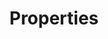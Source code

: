 ---
# -------------------------- #
#        CONTENT TYPE        #
# -------------------------- #

product-type: "connect"
content-type: "api-structure"
key: "properties-object"


# -------------------------- #
#        OBJECT INFO         #
# -------------------------- #

title: "Properties"
description: "{{ api.data-structures.properties.description | flatify }}"


# -------------------------- #
#    PROPERTY TYPE VALUES    #
# -------------------------- #

property-types:
  - name: "read_only"
    description: "Indicates the property is read-only and not settable by the API. Generally, this is an internal field set inside of Stitch."

  - name: "system_provided_by_default"
    oauth: true
    description: |
      Indicates the property used to be `system_provided: true`, but can now be set by the user. These are generally properties associated with OAuth for generating refresh and access tokens. **Note**: Use caution when setting these properties, as using incorrect values can put the connection into a non-functioning state.

  - name: "user_provided"
    oauth: true
    description: "Indicates the property must be set by the user."

  - name: "user_provided_immutable"
    description: |
      Indicates that the property must be set by the user, but once set, its value can't be changed.

  - name: "user_provided_advanced"
    description: |
      Indicates that the property may be set by the user, but should be done with caution. Inputting incorrect values can put the connection into a non-functioning state.


# -------------------------- #
#      OBJECT ATTRIBUTES     #
# -------------------------- #

object-attributes:
  - name: "name"
    type: "string"
    description: &name-desc "The name of the property."
    oauth-description: *name-desc
    value: |
      "frequency_in_minutes"

  - name: "is_required"
    type: "boolean"
    description: "If `true`, the property is required for complete configuration."
    oauth-description: "If `true`, the property is required for OAuth configuration."
    value: |
      true

  - name: "is_credential"
    type: "boolean"
    description: &credential-desc "If `true`, the property is a credential or otherwise sensitive data. **Note**: Values for this property won't be returned by the API."
    oauth-description: *credential-desc
    value: |
      false

  - name: "system_provided"
    type: "boolean"
    deprecated: true
    description: |
      **This property has been deprecated.** Use the `property_type` property instead.
    value: |
      false

  - name: "property_type"
    type: "string"
    description: |
      Indicates the type of the property. Possible values are:

      {% for property-type in structure.property-types %}
      - `{{ property-type.name }}` - {{ property-type.description | flatify }}
      {% endfor %}
    oauth-description: |
      Indicates the type of the property. For OAuth properties, possible values are:

      {% assign auth-property-types = structure.property-types | where:"oauth",true %}

      {% for property-type in auth-property-types %}
      - `{{ property-type.name }}` - {{ property-type.description | flatify }}
      {% endfor %}
    value: "user_provided"

  - name: "json_schema"
    type: "array"
    description: |
      **Note**: Data will only be returned for this array if `property_type` is not `read_only`. If `property_type: read_only`, this property will be `null`.
      
      An array containing:

      - `type` - A `string` indicating the expected data type of the property's value. For example: `boolean`
      - `pattern` - A `string` indicating the expected pattern of the property's value. For example: `^\\d+$`
      - `anyOf` - A series of arrays containing key-value pairs for the `type` and `format` combinations Stitch will accept as the property's value. For example:

          ```json
          "anyOf": [
              {
                  "type": "string",
                  "format": "ipv4"
              },
              {
                  "type": "string",
                  "format": "ipv6"
              },
              {
                  "type": "string",
                  "format": "hostname"
              }
          ]
          ```
    oauth-description: |
      An array containing:

      - `type` - A `string` indicating the expected data type of the property's value. For example: `boolean`
      - `pattern` - A `string` indicating the expected pattern of the property's value. For example: `^\\d+$`
      - `anyOf` - A series of arrays containing key-value pairs for the `type` and `format` combinations Stitch will accept as the property's value.

  - name: "provided"
    type: "boolean"
    description: &provided-desc "If `true`, the property has been provided. For properties where `property_type: user_provided`, this indicates that the user has provided the property."
    oauth-description: "If `true`, the property has been provided. For properties where `property_type: user_provided`, this indicates that you have provided the property."
    value: |
      true

  - name: "tap_mutable"
    type: "boolean"
    description: "**This is an internal field and is for Stitch use only.**"
    value: |
      false

examples:
  - type: "User-provided property"
    code: |
        {
          "name": "frequency_in_minutes",
          "is_required": false,
          "is_credential": false,
          "system_provided": false,
          "property_type": "user_provided",
          "json_schema": {
            "type": "string",
            "pattern": "^1$|^30$|^60$|^360$|^720$|^1440$"
          },
          "provided": false,
          "tap_mutable": false
        }

  - type: "Read-only property"
    code: |
      {
        "name": "image_version",
        "is_required": true,
        "is_credential": false,
        "system_provided": true,
        "property_type": "read_only",
        "json_schema": null,
        "provided": false,
        "tap_mutable": false
      }

  - type: "System provided by default property"
    code: |
      {
        "name": "client_id",
        "is_required": true,
        "is_credential": true,
        "system_provided": true,
        "property_type": "system_provided_by_default",
        "json_schema": {
          "type": "string"
        },
        "provided": false,
        "tap_mutable": false
      }
---